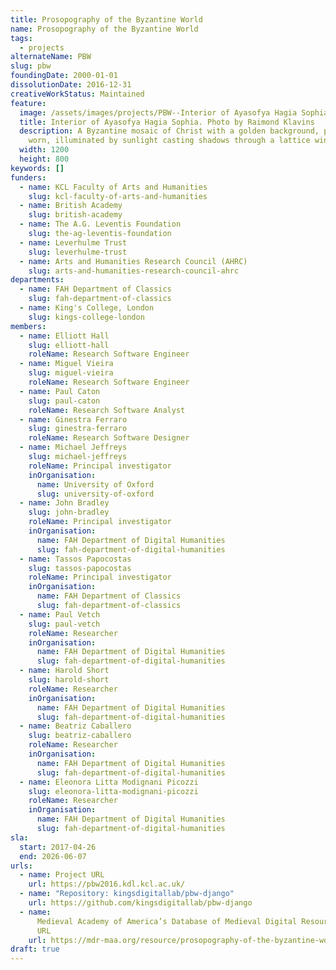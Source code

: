```yaml
---
title: Prosopography of the Byzantine World
name: Prosopography of the Byzantine World
tags:
  - projects
alternateName: PBW
slug: pbw
foundingDate: 2000-01-01
dissolutionDate: 2016-12-31
creativeWorkStatus: Maintained
feature:
  image: /assets/images/projects/PBW--Interior of Ayasofya Hagia Sophia.jpg
  title: Interior of Ayasofya Hagia Sophia. Photo by Raimond Klavins
  description: A Byzantine mosaic of Christ with a golden background, partially
    worn, illuminated by sunlight casting shadows through a lattice window.
  width: 1200
  height: 800
keywords: []
funders:
  - name: KCL Faculty of Arts and Humanities
    slug: kcl-faculty-of-arts-and-humanities
  - name: British Academy
    slug: british-academy
  - name: The A.G. Leventis Foundation
    slug: the-ag-leventis-foundation
  - name: Leverhulme Trust
    slug: leverhulme-trust
  - name: Arts and Humanities Research Council (AHRC)
    slug: arts-and-humanities-research-council-ahrc
departments:
  - name: FAH Department of Classics
    slug: fah-department-of-classics
  - name: King's College, London
    slug: kings-college-london
members:
  - name: Elliott Hall
    slug: elliott-hall
    roleName: Research Software Engineer
  - name: Miguel Vieira
    slug: miguel-vieira
    roleName: Research Software Engineer
  - name: Paul Caton
    slug: paul-caton
    roleName: Research Software Analyst
  - name: Ginestra Ferraro
    slug: ginestra-ferraro
    roleName: Research Software Designer
  - name: Michael Jeffreys
    slug: michael-jeffreys
    roleName: Principal investigator
    inOrganisation:
      name: University of Oxford
      slug: university-of-oxford
  - name: John Bradley
    slug: john-bradley
    roleName: Principal investigator
    inOrganisation:
      name: FAH Department of Digital Humanities
      slug: fah-department-of-digital-humanities
  - name: Tassos Papocostas
    slug: tassos-papocostas
    roleName: Principal investigator
    inOrganisation:
      name: FAH Department of Classics
      slug: fah-department-of-classics
  - name: Paul Vetch
    slug: paul-vetch
    roleName: Researcher
    inOrganisation:
      name: FAH Department of Digital Humanities
      slug: fah-department-of-digital-humanities
  - name: Harold Short
    slug: harold-short
    roleName: Researcher
    inOrganisation:
      name: FAH Department of Digital Humanities
      slug: fah-department-of-digital-humanities
  - name: Beatriz Caballero
    slug: beatriz-caballero
    roleName: Researcher
    inOrganisation:
      name: FAH Department of Digital Humanities
      slug: fah-department-of-digital-humanities
  - name: Eleonora Litta Modignani Picozzi
    slug: eleonora-litta-modignani-picozzi
    roleName: Researcher
    inOrganisation:
      name: FAH Department of Digital Humanities
      slug: fah-department-of-digital-humanities
sla:
  start: 2017-04-26
  end: 2026-06-07
urls:
  - name: Project URL
    url: https://pbw2016.kdl.kcl.ac.uk/
  - name: "Repository: kingsdigitallab/pbw-django"
    url: https://github.com/kingsdigitallab/pbw-django
  - name:
      Medieval Academy of America’s Database of Medieval Digital Resources Entry
      URL
    url: https://mdr-maa.org/resource/prosopography-of-the-byzantine-world/
draft: true
---
```

